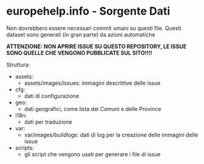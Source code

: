 # europehelp.info - Sorgente Dati

Non dovrebbero essere necessari commit umani su questi file. Questi dataset sono generati (in gran parte) da azioni automatiche 

**ATTENZIONE: NON APRIRE ISSUE SU QUESTO REPOSITORY, LE ISSUE SONO QUELLE CHE VENGONO PUBBLICATE SUL SITO!!!!**

Struttura:
* assets:
   * assets/images/issues: immagini descrittive delle issue
* cfg:
   * dati di configurazione
* geo:
   * dati geografici, come lista dei Comuni e delle Province
* i18n:
   * dati per traduzione
* var:
   * var/images/buildlogs: dati di log per la creazione delle immagini delle issue
* scripts:
   * gli script che vengono usati per generare i file di issue
